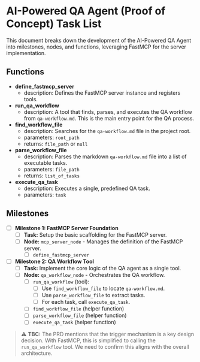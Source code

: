 # AI-Powered QA Agent (Proof of Concept) Task List

This document breaks down the development of the AI-Powered QA Agent into milestones, nodes, and functions, leveraging FastMCP for the server implementation.

## Functions

- **define_fastmcp_server**
  - description: Defines the FastMCP server instance and registers tools.
- **run_qa_workflow**
  - description: A tool that finds, parses, and executes the QA workflow from `qa-workflow.md`. This is the main entry point for the QA process.
- **find_workflow_file**
  - description: Searches for the `qa-workflow.md` file in the project root.
  - parameters: `root_path`
  - returns: `file_path` or `null`
- **parse_workflow_file**
  - description: Parses the markdown `qa-workflow.md` file into a list of executable tasks.
  - parameters: `file_path`
  - returns: `list_of_tasks`
- **execute_qa_task**
  - description: Executes a single, predefined QA task.
  - parameters: `task`

## Milestones

- [ ] **Milestone 1: FastMCP Server Foundation**
  - [ ] **Task:** Setup the basic scaffolding for the FastMCP server.
  - [ ] **Node:** `mcp_server_node` - Manages the definition of the FastMCP server.
    - [ ] `define_fastmcp_server`

- [ ] **Milestone 2: QA Workflow Tool**
  - [ ] **Task:** Implement the core logic of the QA agent as a single tool.
  - [ ] **Node:** `qa_workflow_node` - Orchestrates the QA workflow.
    - [ ] `run_qa_workflow` (tool):
      - [ ] Use `find_workflow_file` to locate `qa-workflow.md`.
      - [ ] Use `parse_workflow_file` to extract tasks.
      - [ ] For each task, call `execute_qa_task`.
    - [ ] `find_workflow_file` (helper function)
    - [ ] `parse_workflow_file` (helper function)
    - [ ] `execute_qa_task` (helper function)

> ⚠️ **TBC:** The PRD mentions that the trigger mechanism is a key design decision. With FastMCP, this is simplified to calling the `run_qa_workflow` tool. We need to confirm this aligns with the overall architecture. 